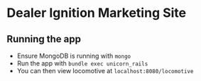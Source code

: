 # Dealer Ignition Marketing Site

## Running the app
  
* Ensure MongoDB is running with `mongo`
* Run the app with `bundle exec unicorn_rails`
* You can then view locomotive at `localhost:8080/locomotive`